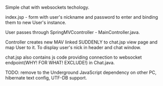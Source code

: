 Simple chat with websockets techology.

index.jsp - form with user's nickname and password
 to enter and binding them
 to new User's instance.

User passes through SpringMVCcontroller  - MainController.java. 

Controller creates new MAV linked 
SUDDENLY
to chat.jsp view page
and map User to it. To display user's nick in header and chat window.

chat.jsp also contains js code providing connection
to websocket endpoint(WHY! FOR WHAT! EXCLUDE!) in Chat.java.

TODO: remove to the Underground JavaScript dependency on other PC, hibernate text config, UTF-DB support.
